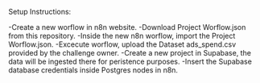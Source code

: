 Setup Instructions:

-Create a new worflow in n8n website.
-Download Project Worflow.json from this repository.
-Inside the new n8n worflow, import the Project Worflow.json.
-Excecute worflow, upload the Dataset ads_spend.csv provided by the challenge owner.
-Create a new project in Supabase, the data will be ingested there for peristence purposes.
-Insert the Supabase database credentials inside Postgres nodes in n8n.
